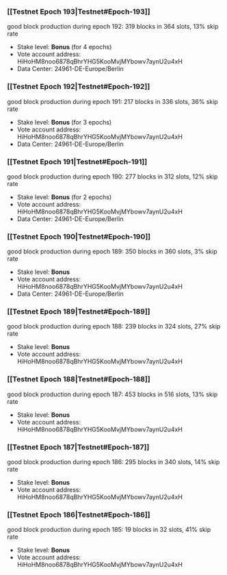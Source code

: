 ### [[Testnet Epoch 193|Testnet#Epoch-193]]
good block production during epoch 192: 319 blocks in 364 slots, 13% skip rate
* Stake level: **Bonus** (for 4 epochs)
* Vote account address: HiHoHM8noo6878qBhrYHG5KooMvjMYbowv7aynU2u4xH
* Data Center: 24961-DE-Europe/Berlin
### [[Testnet Epoch 192|Testnet#Epoch-192]]
good block production during epoch 191: 217 blocks in 336 slots, 36% skip rate
* Stake level: **Bonus** (for 3 epochs)
* Vote account address: HiHoHM8noo6878qBhrYHG5KooMvjMYbowv7aynU2u4xH
* Data Center: 24961-DE-Europe/Berlin
### [[Testnet Epoch 191|Testnet#Epoch-191]]
good block production during epoch 190: 277 blocks in 312 slots, 12% skip rate
* Stake level: **Bonus** (for 2 epochs)
* Vote account address: HiHoHM8noo6878qBhrYHG5KooMvjMYbowv7aynU2u4xH
* Data Center: 24961-DE-Europe/Berlin
### [[Testnet Epoch 190|Testnet#Epoch-190]]
good block production during epoch 189: 350 blocks in 360 slots, 3% skip rate
* Stake level: **Bonus**
* Vote account address: HiHoHM8noo6878qBhrYHG5KooMvjMYbowv7aynU2u4xH
* Data Center: 24961-DE-Europe/Berlin
### [[Testnet Epoch 189|Testnet#Epoch-189]]
good block production during epoch 188: 239 blocks in 324 slots, 27% skip rate
* Stake level: **Bonus**
* Vote account address: HiHoHM8noo6878qBhrYHG5KooMvjMYbowv7aynU2u4xH
### [[Testnet Epoch 188|Testnet#Epoch-188]]
good block production during epoch 187: 453 blocks in 516 slots, 13% skip rate
* Stake level: **Bonus**
* Vote account address: HiHoHM8noo6878qBhrYHG5KooMvjMYbowv7aynU2u4xH
### [[Testnet Epoch 187|Testnet#Epoch-187]]
good block production during epoch 186: 295 blocks in 340 slots, 14% skip rate
* Stake level: **Bonus**
* Vote account address: HiHoHM8noo6878qBhrYHG5KooMvjMYbowv7aynU2u4xH
### [[Testnet Epoch 186|Testnet#Epoch-186]]
good block production during epoch 185: 19 blocks in 32 slots, 41% skip rate
* Stake level: **Bonus**
* Vote account address: HiHoHM8noo6878qBhrYHG5KooMvjMYbowv7aynU2u4xH